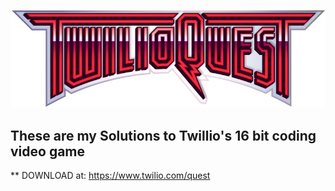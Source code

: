 ![title](img/TwillioQuestSVG.svg)


## These are my Solutions to Twillio's 16 bit coding video game
** DOWNLOAD at: https://www.twilio.com/quest
